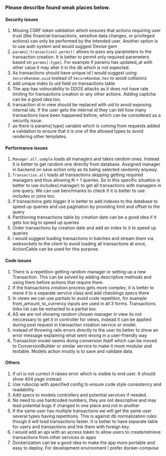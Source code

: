 ### Please describe found weak places below.

#### Security issues

1. Missing CSRF token validation which ensures that actions requiring user trust (like financial transactions, sensitive data changes, or privileged actions) can only be performed by the intended user. Another option is to use auth system and would suggest Devise gem
2. `params[:transaction].permit!` allows to pass any parameters to the transaction creation. It is better to permit only required parameters based on `params[:type]`. For example if params has updated_at with other value it may alter it in the db which is not expected.
3. As transactions should have unique id I would suggest using `SecureRandom.uuid` instead of `SecureRandom.hex` to avoid collisions
4. add unique index to uid field on transactions table
5. The app has volnurability to DDOS attacks as it does not have rate limiting for transactions creation or any other actions. Adding captcha can be a good idea too.
6. transaction id in view should be replaced with uid to avoid exposing internal ids. If the user gets the internal id they can tell how many transactions have been happened before, which can be considered as a security issue.
7. as there is params[:type] variable which is coming from requests added a validation to ensure that it is one of the allowed types to avoid rendering other templates.


#### Performance issues

1. `Manager.all.sample` loads all managers and takes random ones. Instead it is better to get random one directly from database. Assigned manager in backend on save action only as its being selected randomly anyway.
2. `Transaction.all` loads all transactions skipping getting required managers and thus allowing N + 1 queries. So in this specific situation is better to use includes(:manager) to get all transactions with managers in one query. We can use benchmarks to check if it is better to use includes or joins too.
3. If transactions gets bigger it is better to add indexes to the database to speed up queries and use pagination by providing limit and offset to the query
4. Partitioning transactions table by creation date can be a good idea if it gets too big to speed up queries
5. Order transactions by creation date and add an index to it to speed up queries
6. I would suggest loading transactions in batches and stream them via websockets to the client to avoid loading all transactions at once, ActionCable can be used for this purpose. 


#### Code issues

1. There is a repetition getting random manager or setting up a new Transaction. This can be solved by adding descriptive methods and using them before actions that require them.
2. If the transactions creation process gets more complex, it is better to move it to a separate service class and add checkings specs there
3. In views we can use partials to avoid code repetition, for example from_amount, to_currency inputs are used in all 3 forms. Transactions links list can be extracted to a partial too.
4. AS we are not showing random chosen manager in view its not neccessary to get it in controller for views, instead it can be applied during post request in transaction creation service or model.
5. instead of throwing rails errors directly to the user its better to show an error message explaining what went wrong in a user-friendly way
6. Transaction model seems doing conversion itself which can be moved to ConversionBuilder or similar service to make it more modular and testable. Models action mostly is to save and validate data.
#### Others

1. if url is not currect it raises error which is visible to end user. It should show 404 page instead.
2. Use rubocop with specified config to ensure code style consistency and readability
3. Add specs to models controllers and potential services if needed.
4. No need to use hardcoded numbers, they are not descriptive and may lead potential bugs if changed in one place and not in another
5. If the same user has multiple transactions we will get the same user several types having repetitions. This is against db normalization rules though it will load transactions faster. It is better to have separate table for users and transactions and link them with foreign key.
6. I would add an api with an access token to allow users to create/retrieve transactions from other services or apps
7. Dockerization can be a good idea to make the app more portable and easy to deploy, For development environment I prefer docker-compose
